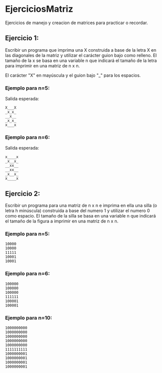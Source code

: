 # EjerciciosMatriz
Ejercicios de manejo y creacion de matrices
para practicar o recordar.

## Ejercicio 1:
Escribir un programa que imprima una X construida
a base de la letra X en las diagonales de la matriz 
y utilizar el carácter guion bajo como relleno.
El tamaño de la x se basa en una variable n que indicará
el tamaño de la letra para imprimir en una matriz de n x n. 

El carácter "X" en mayúscula y el guion bajo "_" para los espacios.

### Ejemplo para n=5:

Salida esperada:
```
X___X
_x_x_
__x__
_x_x_
x___x
```

### Ejemplo para n=6:

Salida esperada:
```
x____x
_x__x_
__xx__
__xx__
_x__x_
x____x

```

## Ejercicio 2:
Escribir un programa para una matriz de n x n e imprima en ella una
silla (o letra h minúscula) construida a base del numero 1 y utilizar el numero
0 como espacio. El tamaño de la silla se basa en una variable n que indicará el tamaño
de la figura a imprimir en una matriz de n x n.

### Ejemplo para n=5:

```
10000
10000
11111
10001
10001

```

### Ejemplo para n=6:

```
100000
100000
100000
111111
100001
100001

```

### Ejemplo para n=10:

```
1000000000
1000000000
1000000000
1000000000
1000000000
1111111111
1000000001
1000000001
1000000001
1000000001

